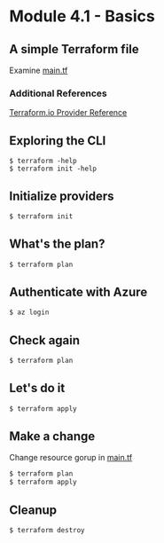 # Module 4.1 - Basics
## A simple Terraform file
Examine [main.tf](main.tf)  

### Additional References
[Terraform.io Provider Reference](https://www.terraform.io/docs/providers/index.html)

## Exploring the CLI
```shell script
$ terraform -help
$ terraform init -help
```
## Initialize providers
```sh
$ terraform init
```
## What's the plan?
```sh
$ terraform plan
```
## Authenticate with Azure
```bash
$ az login
```
## Check again
```sh
$ terraform plan
```
## Let's do it
```sh
$ terraform apply
```
## Make a change
Change resource gorup in [main.tf](main.tf)  
```sh
$ terraform plan
$ terraform apply
```
## Cleanup
```sh
$ terraform destroy
```